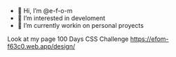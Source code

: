 - 👋 Hi, I’m @e-f-o-m
- 👀 I’m interested in develoment
- 🌱 I’m currently workin on personal proyects

Look at my page
100 Days CSS Challenge
https://efom-f63c0.web.app/design/

<!---
e-f-o-m/e-f-o-m is a ✨ special ✨ repository because its `README.md` (this file) appears on your GitHub profile.
You can click the Preview link to take a look at your changes.
--->
